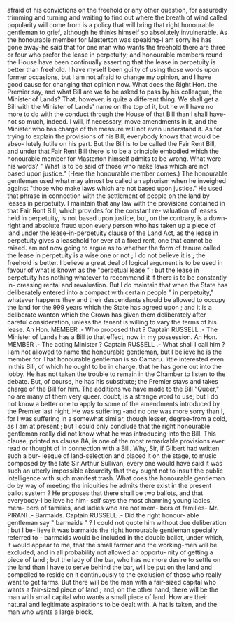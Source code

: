 afraid of his convictions on the freehold or any other question, for assuredly trimming and turning and waiting to find out where the breath of wind called popularity will come from is a policy that will bring that right honourable gentleman to grief, although he thinks himself so absolutely invulnerable. As the honourable member for Masterton was speaking-I am sorry he has gone away-he said that for one man who wants the freehold there are three or four who prefer the lease in perpetuity; and honourable members round the House have been continually asserting that the lease in perpetuity is better than freehold. I have myself been guilty of using those words upon former occasions, but I am not afraid to change my opinion, and I have good cause for changing that opinion now. What does the Right Hon. the Premier say, and what Bill are we to be asked to pass by his colleague, the Minister of Lands? That, however, is quite a different thing. We shall get a Bill with the Minister of Lands' name on the top of it, but he will have no more to do with the conduct through the House of that Bill than I shall have-not so much, indeed. I will, if necessary, move amendments in it, and the Minister who has charge of the measure will not even understand it. As for trying to explain the provisions of his Bill, everybody knows that would be abso- lutely futile on his part. But the Bill is to be called the Fair Rent Bill, and under that Fair Rent Bill there is to be a principle embodied which the honourable member for Masterton himself admits to be wrong. What were his words? " What is to be said of those who make laws which are not based upon justice." (Here the honourable member comes.) The honourable gentleman used what may almost be called an aphorism when he inveighed against "those who make laws which are not based upon justice." He used that phrase in connection with the settlement of people on the land by leases in perpetuity. I maintain that any law with the provisions contained in that Fair Ront Bill, which provides for the constant re- valuation of leases held in perpetuity, is not based upon justice, but, on the contrary, is a down- right and absolute fraud upon every person who has taken up a piece of land under the lease-in-perpetuity clause of the Land Act, as the lease in perpetuity gives a leasehold for ever at a fixed rent, one that cannot be raised. am not now going to argue as to whether the form of tenure called the lease in perpetuity is a wise one or not ; I do not believe it is ; the freehold is better. I believe a great deal of logical argument is to be used in favour of what is known as the "perpetual lease " ; but the lease in perpetuity has nothing whatever to recommend it if there is to be constantly in- creasing rental and revaluation. But I do maintain that when the State has deliberately entered into a compact with certain people " in perpetuity," whatever happens they and their descendants should be allowed to occupy the land for the 999 years which the State has agreed upon ; and it is a deliberate wanton which the Crown has given them deliberately after careful consideration, unless the tenant is willing to vary the terms of his lease. An Hon. MEMBER .- Who proposed that ? Captain RUSSELL .- The Minister of Lands has a Bill to that effect, now in my possession. An Hon. MEMBER .- The acting Minister ? Captain RUSSELL .- What shall I call him ? I am not allowed to name the honourable gentleman, but I believe he is the member for That honourable gentleman is so Oamaru. little interested even in this Bill, of which he ought to be in charge, that he has gone out into the lobby. He has not taken the trouble to remain in the Chamber to listen to the debate. But, of course, he has his substitute; the Premier stavs and takes charge of the Bill for him. The additions we have made to the Bill "Queer," no are many of them very queer. doubt, is a strange word to use; but I do not know a better one to apply to some of the amendments introduced by the Premier last night. He was suffering -and no one was more sorry than I, for I was suffering in a somewhat similar, though lesser, degree-from a cold, as I am at present ; but I could only conclude that the right honourable gentleman really did not know what he was introducing into the Bill. This clause, printed as clause 8A, is one of the most remarkable provisions ever read or thought of in connection with a Bill. Why, Sir, if Gilbert had written such a bur- lesque of land-selection and placed it on the stage, to music composed by the late Sir Arthur Sullivan, every one would have said it was such an utterly impossible absurdity that they ought not to insult the public intelligence with such manifest trash. What does the honourable gentleman do by way of meeting the iniquities he admits there exist in the present ballot system ? He proposes that there shall be two ballots, and that everybody-I believe he him- self says the most charming young ladies, mem- bers of families, and ladies who are not mem- bers of families- Mr. PIRANI .- Barmaids. Captain RUSSELL .- Did the right honour- able gentleman say " barmaids " ? I could not quote him without due deliberation ; but I be- lieve it was barmaids the right honourable gentleman specially referred to - barmaids would be included in the double ballot, under which, it would appear to me, that the small farmer and the working-men will be excluded, and in all probability not allowed an opportu- nity of getting a piece of land ; but the lady of the bar, who has no more desire to settle on the land than I have to serve behind the bar, will be put on the land and compelled to reside on it continuously to the exclusion of those who really want to get farms. But there will be the man with a fair-sized capital who wants a fair-sized piece of land ; and, on the other hand, there will be the man with small capital who wants a small piece of land. How are their natural and legitimate aspirations to be dealt with. A hat is taken, and the man who wants a large block, 